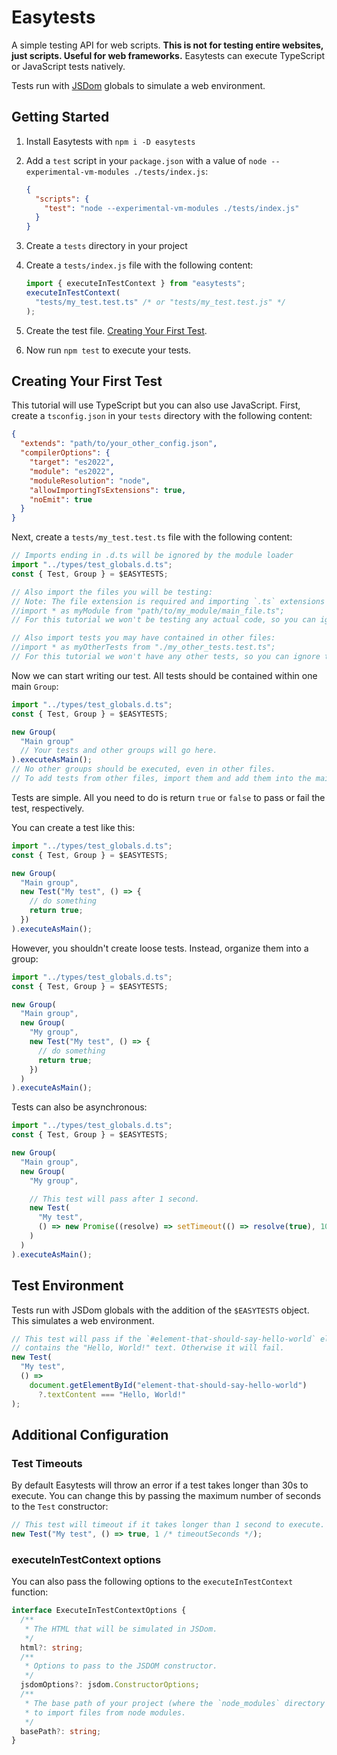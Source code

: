 # Easytests

A simple testing API for web scripts.
**This is not for testing entire websites, just scripts. Useful for web frameworks.**
Easytests can execute TypeScript or JavaScript tests natively.

Tests run with [JSDom](https://www.npmjs.com/package/jsdom) globals to simulate a web environment.

## Getting Started

1. Install Easytests with `npm i -D easytests`
2. Add a `test` script in your `package.json` with a value of `node --experimental-vm-modules ./tests/index.js`:

   ```json
   {
     "scripts": {
       "test": "node --experimental-vm-modules ./tests/index.js"
     }
   }
   ```

3. Create a `tests` directory in your project
4. Create a `tests/index.js` file with the following content:
   ```js
   import { executeInTestContext } from "easytests";
   executeInTestContext(
     "tests/my_test.test.ts" /* or "tests/my_test.test.js" */
   );
   ```
5. Create the test file. [Creating Your First Test](#creating-your-first-test).
6. Now run `npm test` to execute your tests.

## Creating Your First Test

This tutorial will use TypeScript but you can also use JavaScript.
First, create a `tsconfig.json` in your `tests` directory with the following content:

```json
{
  "extends": "path/to/your_other_config.json",
  "compilerOptions": {
    "target": "es2022",
    "module": "es2022",
    "moduleResolution": "node",
    "allowImportingTsExtensions": true,
    "noEmit": true
  }
}
```

Next, create a `tests/my_test.test.ts` file with the following content:

```ts
// Imports ending in .d.ts will be ignored by the module loader
import "../types/test_globals.d.ts";
const { Test, Group } = $EASYTESTS;

// Also import the files you will be testing:
// Note: The file extension is required and importing `.ts` extensions is allowed.
//import * as myModule from "path/to/my_module/main_file.ts";
// For this tutorial we won't be testing any actual code, so you can ignore the import above.

// Also import tests you may have contained in other files:
//import * as myOtherTests from "./my_other_tests.test.ts";
// For this tutorial we won't have any other tests, so you can ignore the import above.
```

Now we can start writing our test.
All tests should be contained within one main `Group`:

```ts
import "../types/test_globals.d.ts";
const { Test, Group } = $EASYTESTS;

new Group(
  "Main group"
  // Your tests and other groups will go here.
).executeAsMain();
// No other groups should be executed, even in other files.
// To add tests from other files, import them and add them into the main group.
```

Tests are simple. All you need to do is return `true` or `false` to pass or fail the test, respectively.

You can create a test like this:

```ts
import "../types/test_globals.d.ts";
const { Test, Group } = $EASYTESTS;

new Group(
  "Main group",
  new Test("My test", () => {
    // do something
    return true;
  })
).executeAsMain();
```

However, you shouldn't create loose tests. Instead, organize them into a group:

```ts
import "../types/test_globals.d.ts";
const { Test, Group } = $EASYTESTS;

new Group(
  "Main group",
  new Group(
    "My group",
    new Test("My test", () => {
      // do something
      return true;
    })
  )
).executeAsMain();
```

Tests can also be asynchronous:

```ts
import "../types/test_globals.d.ts";
const { Test, Group } = $EASYTESTS;

new Group(
  "Main group",
  new Group(
    "My group",

    // This test will pass after 1 second.
    new Test(
      "My test",
      () => new Promise((resolve) => setTimeout(() => resolve(true), 1000))
    )
  )
).executeAsMain();
```

## Test Environment

Tests run with JSDom globals with the addition of the `$EASYTESTS` object. This simulates a web environment.

```ts
// This test will pass if the `#element-that-should-say-hello-world` element
// contains the "Hello, World!" text. Otherwise it will fail.
new Test(
  "My test",
  () =>
    document.getElementById("element-that-should-say-hello-world")
      ?.textContent === "Hello, World!"
);
```

## Additional Configuration

### Test Timeouts

By default Easytests will throw an error if a test takes longer than 30s to execute. You can change this by passing the maximum number of seconds to the `Test` constructor:

```ts
// This test will timeout if it takes longer than 1 second to execute.
new Test("My test", () => true, 1 /* timeoutSeconds */);
```

### executeInTestContext options

You can also pass the following options to the `executeInTestContext` function:

```ts
interface ExecuteInTestContextOptions {
  /**
   * The HTML that will be simulated in JSDom.
   */
  html?: string;
  /**
   * Options to pass to the JSDOM constructor.
   */
  jsdomOptions?: jsdom.ConstructorOptions;
  /**
   * The base path of your project (where the `node_modules` directory is.) This is used
   * to import files from node modules.
   */
  basePath?: string;
}
```
